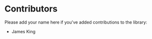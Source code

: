 # Contributors #

Please add your name here if you've added contributions to the
library:

- James King
